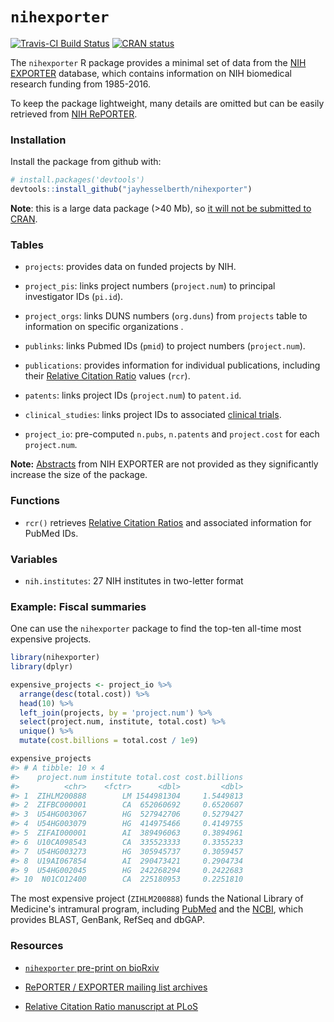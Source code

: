 
`nihexporter`
=============

[![Travis-CI Build Status](https://travis-ci.org/jayhesselberth/nihexporter.png?branch=master)](https://travis-ci.org/jayhesselberth/nihexporter) [![CRAN status](https://www.r-pkg.org/badges/version/nihexporter)](https://www.r-pkg.org/badges/version/nihexporter)

The `nihexporter` R package provides a minimal set of data from the [NIH EXPORTER](http://exporter.nih.gov/default.aspx) database, which contains information on NIH biomedical research funding from 1985-2016.

To keep the package lightweight, many details are omitted but can be easily retrieved from [NIH RePORTER](https://projectreporter.nih.gov/).

### Installation

Install the package from github with:

``` r
# install.packages('devtools')
devtools::install_github("jayhesselberth/nihexporter")
```

**Note**: this is a large data package (&gt;40 Mb), so [it will not be submitted to CRAN](http://thecoatlessprofessor.com/programming/size-and-limitations-of-packages-on-cran/).

### Tables

-   `projects`: provides data on funded projects by NIH.

-   `project_pis`: links project numbers (`project.num`) to principal investigator IDs (`pi.id`).

-   `project_orgs`: links DUNS numbers (`org.duns`) from `projects` table to information on specific organizations .

-   `publinks`: links Pubmed IDs (`pmid`) to project numbers (`project.num`).

-   `publications`: provides information for individual publications, including their [Relative Citation Ratio](https://icite.od.nih.gov) values (`rcr`).

-   `patents`: links project IDs (`project.num`) to `patent.id`.

-   `clinical_studies`: links project IDs to associated [clinical trials](https://clinicaltrials.gov/).

-   `project_io`: pre-computed `n.pubs`, `n.patents` and `project.cost` for each `project.num`.

**Note:** [Abstracts](https://exporter.nih.gov/ExPORTER_Catalog.aspx?sid=0&index=1) from NIH EXPORTER are not provided as they significantly increase the size of the package.

### Functions

-   `rcr()` retrieves [Relative Citation Ratios](https://icite.od.nih.gov/) and associated information for PubMed IDs.

### Variables

-   `nih.institutes`: 27 NIH institutes in two-letter format

### Example: Fiscal summaries

One can use the `nihexporter` package to find the top-ten all-time most expensive projects.

``` r
library(nihexporter)
library(dplyr)

expensive_projects <- project_io %>%
  arrange(desc(total.cost)) %>%
  head(10) %>%
  left_join(projects, by = 'project.num') %>%
  select(project.num, institute, total.cost) %>% 
  unique() %>%
  mutate(cost.billions = total.cost / 1e9)

expensive_projects
#> # A tibble: 10 × 4
#>    project.num institute total.cost cost.billions
#>          <chr>    <fctr>      <dbl>         <dbl>
#> 1  ZIHLM200888        LM 1544981304     1.5449813
#> 2  ZIFBC000001        CA  652060692     0.6520607
#> 3  U54HG003067        HG  527942706     0.5279427
#> 4  U54HG003079        HG  414975466     0.4149755
#> 5  ZIFAI000001        AI  389496063     0.3894961
#> 6  U10CA098543        CA  335523333     0.3355233
#> 7  U54HG003273        HG  305945737     0.3059457
#> 8  U19AI067854        AI  290473421     0.2904734
#> 9  U54HG002045        HG  242268294     0.2422683
#> 10  N01CO12400        CA  225180953     0.2251810
```

The most expensive project (`ZIHLM200888`) funds the National Library of Medicine's intramural program, including [PubMed](http://pubmed.com) and the [NCBI](https://www.ncbi.nlm.nih.gov/), which provides BLAST, GenBank, RefSeq and dbGAP.

### Resources

-   [`nihexporter` pre-print on bioRxiv](http://biorxiv.org/content/early/2015/12/02/033456)

-   [RePORTER / EXPORTER mailing list archives](https://list.nih.gov/cgi-bin/wa.exe?A0=NIH-REPORT-PUBLIC-L)

-   [Relative Citation Ratio manuscript at PLoS](http://journals.plos.org/plosbiology/article?id=10.1371/journal.pbio.1002541)

